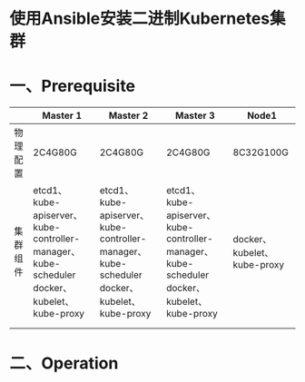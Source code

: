 # 使用Ansible安装二进制Kubernetes集群

# 一、Prerequisite

|          | Master 1                                                     | Master 2                                                     | Master 3                                                     | Node1                       |
| -------- | ------------------------------------------------------------ | ------------------------------------------------------------ | ------------------------------------------------------------ | --------------------------- |
| 物理配置 | 2C4G80G                                                      | 2C4G80G                                                      | 2C4G80G                                                      | 8C32G100G                   |
| 集群组件 | etcd1、kube-apiserver、kube-controller-manager、kube-scheduler<br/>docker、kubelet、kube-proxy | etcd1、kube-apiserver、kube-controller-manager、kube-scheduler<br/>docker、kubelet、kube-proxy | etcd1、kube-apiserver、kube-controller-manager、kube-scheduler<br/>docker、kubelet、kube-proxy | docker、kubelet、kube-proxy |
|          |                                                              |                                                              |                                                              |                             |
|          |                                                              |                                                              |                                                              |                             |



# 二、Operation

